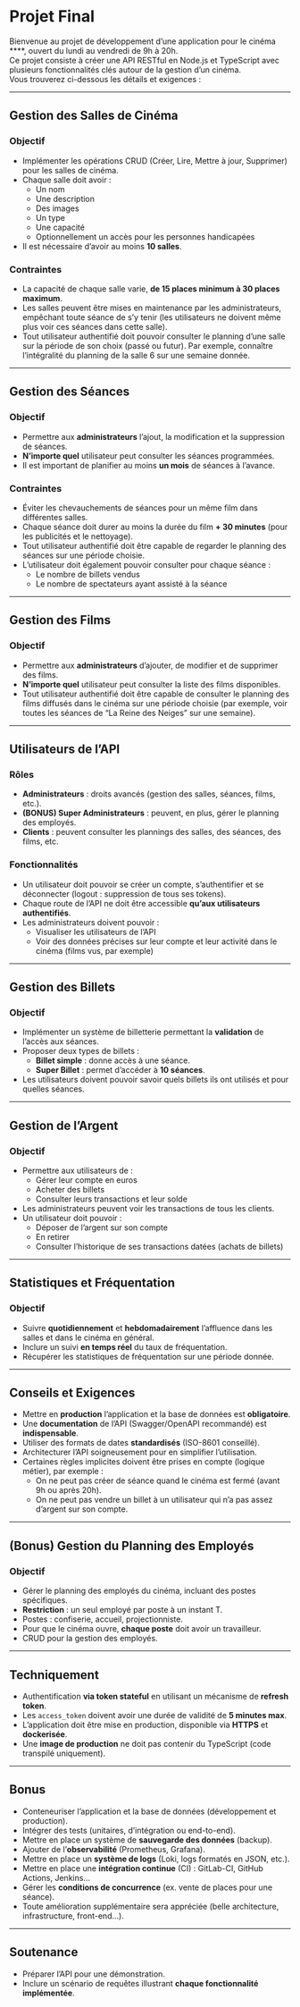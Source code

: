 # Projet Final

Bienvenue au projet de développement d’une application pour le cinéma ****, ouvert du lundi au vendredi de 9h à 20h.  
Ce projet consiste à créer une API RESTful en Node.js et TypeScript avec plusieurs fonctionnalités clés autour de la gestion d’un cinéma.  
Vous trouverez ci-dessous les détails et exigences :

---

## Gestion des Salles de Cinéma

### Objectif

- Implémenter les opérations CRUD (Créer, Lire, Mettre à jour, Supprimer) pour les salles de cinéma.
- Chaque salle doit avoir :
  - Un nom
  - Une description
  - Des images
  - Un type
  - Une capacité
  - Optionnellement un accès pour les personnes handicapées
- Il est nécessaire d’avoir au moins **10 salles**.

### Contraintes

- La capacité de chaque salle varie, **de 15 places minimum à 30 places maximum**.
- Les salles peuvent être mises en maintenance par les administrateurs, empêchant toute séance de s’y tenir (les utilisateurs ne doivent même plus voir ces séances dans cette salle).
- Tout utilisateur authentifié doit pouvoir consulter le planning d’une salle sur la période de son choix (passé ou futur). Par exemple, connaître l’intégralité du planning de la salle 6 sur une semaine donnée.

---

## Gestion des Séances

### Objectif

- Permettre aux **administrateurs** l’ajout, la modification et la suppression de séances.
- **N’importe quel** utilisateur peut consulter les séances programmées.
- Il est important de planifier au moins **un mois** de séances à l’avance.

### Contraintes

- Éviter les chevauchements de séances pour un même film dans différentes salles.
- Chaque séance doit durer au moins la durée du film **+ 30 minutes** (pour les publicités et le nettoyage).
- Tout utilisateur authentifié doit être capable de regarder le planning des séances sur une période choisie.
- L’utilisateur doit également pouvoir consulter pour chaque séance :
  - Le nombre de billets vendus
  - Le nombre de spectateurs ayant assisté à la séance

---

## Gestion des Films

### Objectif

- Permettre aux **administrateurs** d’ajouter, de modifier et de supprimer des films.
- **N’importe quel** utilisateur peut consulter la liste des films disponibles.
- Tout utilisateur authentifié doit être capable de consulter le planning des films diffusés dans le cinéma sur une période choisie (par exemple, voir toutes les séances de “La Reine des Neiges” sur une semaine).

---

## Utilisateurs de l’API

### Rôles

- **Administrateurs** : droits avancés (gestion des salles, séances, films, etc.).
- **(BONUS) Super Administrateurs** : peuvent, en plus, gérer le planning des employés.
- **Clients** : peuvent consulter les plannings des salles, des séances, des films, etc.

### Fonctionnalités

- Un utilisateur doit pouvoir se créer un compte, s’authentifier et se déconnecter (logout : suppression de tous ses tokens).
- Chaque route de l’API ne doit être accessible **qu’aux utilisateurs authentifiés**.
- Les administrateurs doivent pouvoir :
  - Visualiser les utilisateurs de l’API
  - Voir des données précises sur leur compte et leur activité dans le cinéma (films vus, par exemple)

---

## Gestion des Billets

### Objectif

- Implémenter un système de billetterie permettant la **validation** de l’accès aux séances.
- Proposer deux types de billets :
  - **Billet simple** : donne accès à une séance.
  - **Super Billet** : permet d’accéder à **10 séances**.
- Les utilisateurs doivent pouvoir savoir quels billets ils ont utilisés et pour quelles séances.

---

## Gestion de l’Argent

### Objectif

- Permettre aux utilisateurs de :
  - Gérer leur compte en euros
  - Acheter des billets
  - Consulter leurs transactions et leur solde
- Les administrateurs peuvent voir les transactions de tous les clients.
- Un utilisateur doit pouvoir :
  - Déposer de l’argent sur son compte
  - En retirer
  - Consulter l’historique de ses transactions datées (achats de billets)

---

## Statistiques et Fréquentation

### Objectif

- Suivre **quotidiennement** et **hebdomadairement** l’affluence dans les salles et dans le cinéma en général.
- Inclure un suivi **en temps réel** du taux de fréquentation.
- Récupérer les statistiques de fréquentation sur une période donnée.

---

## Conseils et Exigences

- Mettre en **production** l’application et la base de données est **obligatoire**.
- Une **documentation** de l’API (Swagger/OpenAPI recommandé) est **indispensable**.
- Utiliser des formats de dates **standardisés** (ISO-8601 conseillé).
- Architecturer l’API soigneusement pour en simplifier l’utilisation.
- Certaines règles implicites doivent être prises en compte (logique métier), par exemple :
  - On ne peut pas créer de séance quand le cinéma est fermé (avant 9h ou après 20h).
  - On ne peut pas vendre un billet à un utilisateur qui n’a pas assez d’argent sur son compte.

---

## (Bonus) Gestion du Planning des Employés

### Objectif

- Gérer le planning des employés du cinéma, incluant des postes spécifiques.
- **Restriction** : un seul employé par poste à un instant T.
- Postes : confiserie, accueil, projectionniste.
- Pour que le cinéma ouvre, **chaque poste** doit avoir un travailleur.
- CRUD pour la gestion des employés.

---

## Techniquement

- Authentification **via token stateful** en utilisant un mécanisme de **refresh token**.
- Les `access_token` doivent avoir une durée de validité de **5 minutes max**.
- L’application doit être mise en production, disponible via **HTTPS** et **dockerisée**.
- Une **image de production** ne doit pas contenir du TypeScript (code transpilé uniquement).

---

## Bonus

- Conteneuriser l’application et la base de données (développement et production).
- Intégrer des tests (unitaires, d’intégration ou end-to-end).
- Mettre en place un système de **sauvegarde des données** (backup).
- Ajouter de l’**observabilité** (Prometheus, Grafana).
- Mettre en place un **système de logs** (Loki, logs formatés en JSON, etc.).
- Mettre en place une **intégration continue** (CI) : GitLab-CI, GitHub Actions, Jenkins...
- Gérer les **conditions de concurrence** (ex. vente de places pour une séance).
- Toute amélioration supplémentaire sera appréciée (belle architecture, infrastructure, front-end…).

---

## Soutenance

- Préparer l’API pour une démonstration.
- Inclure un scénario de requêtes illustrant **chaque fonctionnalité implémentée**.
